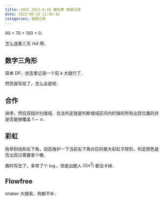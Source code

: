 ```yaml
---
title: 24OI 2023.8.18 模拟赛 做题记录
date: 2023-08-19 21:06:42
categories: 做题记录
---
```


90 + 70 + 100 + 0．

怎么连着三天 rk4 啊．

<!-- more -->

## 数字三角形

简单 DP，状态里记录一个前 $k$ 大就行了．

然而我写挂了，怎么会是呢．

## 合作

排序，然后双指针扫值域．合法判定就是判断值域区间内的值的所有出现位置的并是否能够覆盖 $1 \sim n$．

## 彩虹

枚举斜线和右下角，动态维护一下当前右下角对应的极大彩虹子矩形，判定颜色是否出现过需要拿个桶．

赛时写丑了，多带了个 $\log$，但是出题人 $O(n^3)$ 都没卡掉．

## Flowfree

shaber 大搜索，狗都不补．
